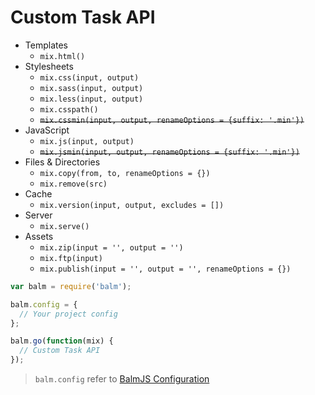 # Custom Task API

- Templates
  - `mix.html()`
- Stylesheets
  - `mix.css(input, output)`
  - `mix.sass(input, output)`
  - `mix.less(input, output)`
  - `mix.csspath()`
  - <del>`mix.cssmin(input, output, renameOptions = {suffix: '.min'})`</del>
- JavaScript
  - `mix.js(input, output)`
  - <del>`mix.jsmin(input, output, renameOptions = {suffix: '.min'})`</del>
- Files & Directories
  - `mix.copy(from, to, renameOptions = {})`
  - `mix.remove(src)`
- Cache
  - `mix.version(input, output, excludes = [])`
- Server
  - `mix.serve()`
- Assets
  - `mix.zip(input = '', output = '')`
  - `mix.ftp(input)`
  - `mix.publish(input = '', output = '', renameOptions = {})`

```js
var balm = require('balm');

balm.config = {
  // Your project config
};

balm.go(function(mix) {
  // Custom Task API
});
```

> `balm.config` refer to [BalmJS Configuration](../configuration/toc.md)
